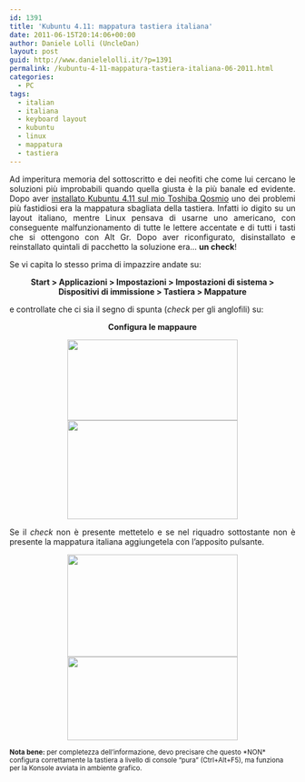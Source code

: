 ```yaml
---
id: 1391
title: 'Kubuntu 4.11: mappatura tastiera italiana'
date: 2011-06-15T20:14:06+00:00
author: Daniele Lolli (UncleDan)
layout: post
guid: http://www.danielelolli.it/?p=1391
permalink: /kubuntu-4-11-mappatura-tastiera-italiana-06-2011.html
categories:
  - PC
tags:
  - italian
  - italiana
  - keyboard layout
  - kubuntu
  - linux
  - mappatura
  - tastiera
---
```

<p style="text-align: justify;">
  Ad imperitura memoria del sottoscritto e dei neofiti che come lui cercano le soluzioni più improbabili quando quella giusta è la più banale ed evidente. Dopo aver <a title="Kubuntu 4.11: prima impressione… sconvolgente!" href="http://www.danielelolli.it/2011/06/kubuntu-4-11-prima-impressione-sconvolgente/">installato Kubuntu 4.11 sul mio Toshiba Qosmio</a> uno dei problemi più fastidiosi era la mappatura sbagliata della tastiera. Infatti io digito su un layout italiano, mentre Linux pensava di usarne uno americano, con conseguente malfunzionamento di tutte le lettere accentate e di tutti i tasti che si ottengono con Alt Gr. Dopo aver riconfigurato, disinstallato e reinstallato quintali di pacchetto la soluzione era&#8230; <strong>un check</strong>!
</p>

<p style="text-align: justify;">
  Se vi capita lo stesso prima di impazzire andate su:
</p>

<p style="text-align: center;">
  <strong>Start > Applicazioni > Impostazioni > Impostazioni di sistema > Dispositivi di immissione > Tastiera > Mappature</strong>
</p>

<p style="text-align: justify;">
  e controllate che ci sia il segno di spunta (<em>check</em> per gli anglofili) su:
</p>

<p style="text-align: center;">
  <strong>Configura le mappaure</strong>
</p>

<p style="text-align: center;">
  <strong><a title="kubuntu-4-11-selezione-tastiera-1" href="http://www.danielelolli.it/wp-content/uploads/2011/06/kubuntu-4-11-selezione-tastiera-1.png" target="_blank"><img class="alignnone size-medium wp-image-1392" title="kubuntu-4-11-selezione-tastiera-1" src="http://www.danielelolli.it/wp-content/uploads/2011/06/kubuntu-4-11-selezione-tastiera-1-300x142.png" alt="" width="300" height="142" srcset="https://www.danielelolli.it/wp-content/uploads/2011/06/kubuntu-4-11-selezione-tastiera-1-300x142.png 300w, https://www.danielelolli.it/wp-content/uploads/2011/06/kubuntu-4-11-selezione-tastiera-1.png 960w" sizes="(max-width: 300px) 100vw, 300px" /></a> <a title="kubuntu-4-11-selezione-tastiera-2" href="http://www.danielelolli.it/wp-content/uploads/2011/06/kubuntu-4-11-selezione-tastiera-2.png" target="_blank"><img class="alignnone size-medium wp-image-1393" title="kubuntu-4-11-selezione-tastiera-2" src="http://www.danielelolli.it/wp-content/uploads/2011/06/kubuntu-4-11-selezione-tastiera-2-300x174.png" alt="" width="300" height="174" srcset="https://www.danielelolli.it/wp-content/uploads/2011/06/kubuntu-4-11-selezione-tastiera-2-300x174.png 300w, https://www.danielelolli.it/wp-content/uploads/2011/06/kubuntu-4-11-selezione-tastiera-2.png 960w" sizes="(max-width: 300px) 100vw, 300px" /></a><br /> </strong>
</p>

<p style="text-align: justify;">
  Se il <em>check</em> non è presente mettetelo e se nel riquadro sottostante non è presente la mappatura italiana aggiungetela con l&#8217;apposito pulsante.
</p>

<p style="text-align: center;">
  <a title="kubuntu-4-11-selezione-tastiera-3a" href="http://www.danielelolli.it/wp-content/uploads/2011/06/kubuntu-4-11-selezione-tastiera-3a.png" target="_blank"><img class="alignnone size-medium wp-image-1396" title="kubuntu-4-11-selezione-tastiera-3a" src="http://www.danielelolli.it/wp-content/uploads/2011/06/kubuntu-4-11-selezione-tastiera-3a-300x180.png" alt="" width="300" height="180" srcset="https://www.danielelolli.it/wp-content/uploads/2011/06/kubuntu-4-11-selezione-tastiera-3a-300x180.png 300w, https://www.danielelolli.it/wp-content/uploads/2011/06/kubuntu-4-11-selezione-tastiera-3a.png 960w" sizes="(max-width: 300px) 100vw, 300px" /></a> <a title="kubuntu-4-11-selezione-tastiera-3b" href="http://www.danielelolli.it/wp-content/uploads/2011/06/kubuntu-4-11-selezione-tastiera-3b.png" target="_blank"><img class="alignnone size-medium wp-image-1397" title="kubuntu-4-11-selezione-tastiera-3b" src="http://www.danielelolli.it/wp-content/uploads/2011/06/kubuntu-4-11-selezione-tastiera-3b-300x147.png" alt="" width="300" height="147" srcset="https://www.danielelolli.it/wp-content/uploads/2011/06/kubuntu-4-11-selezione-tastiera-3b-300x147.png 300w, https://www.danielelolli.it/wp-content/uploads/2011/06/kubuntu-4-11-selezione-tastiera-3b.png 505w" sizes="(max-width: 300px) 100vw, 300px" /></a>
</p>

<p style="text-align: left;">
  <small><strong>Nota bene:</strong> per completezza dell&#8217;informazione, devo precisare che questo *NON* configura correttamente la tastiera a livello di console &#8220;pura&#8221; (Ctrl+Alt+F5), ma funziona per la Konsole avviata in ambiente grafico.</small>
</p>